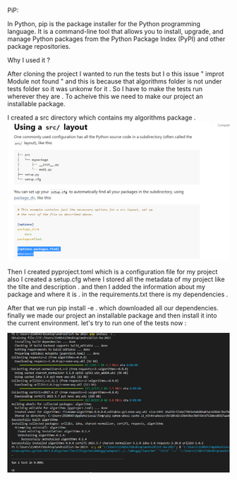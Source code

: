 PiP:

In Python, pip is the package installer for the Python programming language. 
It is a command-line tool that allows you to install, upgrade, and manage Python packages from the Python Package Index (PyPI) and other package repositories.

Why I used it ?

After cloning the project I wanted to run the tests but I o this issue " improt Module not found " and this is because that algorithms folder 
is not under tests folder so it was unkonw for it . So I have to make the tests run wherever they are . To acheive this we need to make our project
an installable package.

I created a src directory which contains my algorithms package . 
![](./img/laout.png)

Then I created pyproject.toml which is a configuration file for my project also I created a setup.cfg where 
I stored all the metadata of my project like the tilte and description . and then I added the information about 
my package and where it is . in the requirements.txt there is my dependencies . 

After that we run pip install -e .  which downloaded all our dependencies. finally we made our project an installable package and then install it into  
the current environment.
let's try to run one of the tests now :

![](./img/pip.png)

